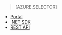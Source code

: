 > [AZURE.SELECTOR]
- [Portal](../articles/media-services-manage-content.md)
- [.NET SDK](../articles/media-services-dotnet-upload-files.md)
- [REST API](../articles/media-services-rest-upload-files.md)
